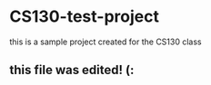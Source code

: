 # CS130-test-project
this is a sample project created for the CS130 class

## this file was edited! (:
